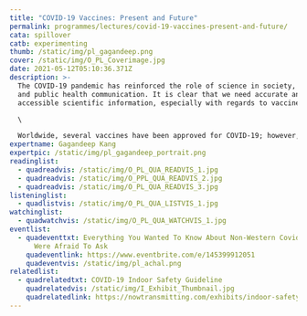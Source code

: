 ```yaml
---
title: "COVID-19 Vaccines: Present and Future"
permalink: programmes/lectures/covid-19-vaccines-present-and-future/
cata: spillover
catb: experimenting
thumb: /static/img/pl_gagandeep.png
cover: /static/img/O_PL_Coverimage.jpg
date: 2021-05-12T05:10:36.371Z
description: >-
  The COVID-19 pandemic has reinforced the role of science in society, policy,
  and public health communication. It is clear that we need accurate and
  accessible scientific information, especially with regards to vaccines.\

  \

  Worldwide, several vaccines have been approved for COVID-19; however, questions have been raised about their efficacy and safety and what the future holds because of the emergence of important variants. To combat some of the hesitancy around COVID-19 vaccination, this talk will open up the processes behind COVID-19 vaccine development. In doing so, Dr Kang will also answer critical questions on the mechanisms of vaccination and its limits, for us to better grasp our role in the current global drive for vaccination.
expertname: Gagandeep Kang
expertpic: /static/img/pl_gagandeep_portrait.png
readinglist:
  - quadreadvis: /static/img/O_PL_QUA_READVIS_1.jpg
  - quadreadvis: /static/img/O_PPL_QUA_READVIS_2.jpg
  - quadreadvis: /static/img/O_PL_QUA_READVIS_3.jpg
listeninglist:
  - quadlistvis: /static/img/O_PL_QUA_LISTVIS_1.jpg
watchinglist:
  - quadwatchvis: /static/img/O_PL_QUA_WATCHVIS_1.jpg
eventlist:
  - quadeventtxt: Everything You Wanted To Know About Non-Western Covid Vaccines But
      Were Afraid To Ask
    quadeventlink: https://www.eventbrite.com/e/145399912051
    quadeventvis: /static/img/pl_achal.png
relatedlist:
  - quadrelatedtxt: COVID-19 Indoor Safety Guideline
    quadrelatedvis: /static/img/I_Exhibit_Thumbnail.jpg
    quadrelatedlink: https://nowtransmitting.com/exhibits/indoor-safety-guidelines/
---
```

